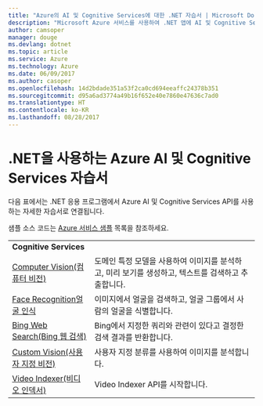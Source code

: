 ```yaml
---
title: "Azure의 AI 및 Cognitive Services에 대한 .NET 자습서 | Microsoft Docs"
description: "Microsoft Azure 서비스를 사용하여 .NET 앱에 AI 및 Cognitive Services를 추가합니다."
author: camsoper
manager: douge
ms.devlang: dotnet
ms.topic: article
ms.service: Azure
ms.technology: Azure
ms.date: 06/09/2017
ms.author: casoper
ms.openlocfilehash: 14d2bdade351a53f2ca0cd694eeaffc24378b351
ms.sourcegitcommit: d95a6ad3774a49b16f652e40e7860e47636c7ad0
ms.translationtype: HT
ms.contentlocale: ko-KR
ms.lasthandoff: 08/28/2017
---
```

# <a name="azure-ai-and-cognitive-service-tutorials-using-net"></a>.NET을 사용하는 Azure AI 및 Cognitive Services 자습서

다음 표에서는 .NET 응용 프로그램에서 Azure AI 및 Cognitive Services API를 사용하는 자세한 자습서로 연결됩니다. 

샘플 소스 코드는 [Azure 서비스 샘플](https://azure.microsoft.com/resources/samples/?platform=dotnet) 목록을 참조하세요.

| | |
|---|---|
| **Cognitive Services**| |
| [Computer Vision(컴퓨터 비전)][1] | 도메인 특정 모델을 사용하여 이미지를 분석하고, 미리 보기를 생성하고, 텍스트를 검색하고 추출합니다. | 
| [Face Recognition얼굴 인식][2] | 이미지에서 얼굴을 검색하고, 얼굴 그룹에서 사람의 얼굴을 식별합니다. | 
| [Bing Web Search(Bing 웹 검색)][3]| Bing에서 지정한 쿼리와 관련이 있다고 결정한 검색 결과를 반환합니다. |
| [Custom Vision(사용자 지정 비전)][4] | 사용자 지정 분류를 사용하여 이미지를 분석합니다. |
| [Video Indexer(비디오 인덱서)][5] | Video Indexer API를 시작합니다.|

[1]: /azure/cognitive-services/computer-vision/tutorials/csharptutorial
[2]: /azure/cognitive-services/face/tutorials/faceapiincsharptutorial
[3]: /azure/cognitive-services/bing-web-search/csharp-ranking-tutorial
[4]: /azure/cognitive-services/custom-vision-service/csharp-tutorial
[5]: /azure/cognitive-services/video-indexer/video-indexer-use-apis

